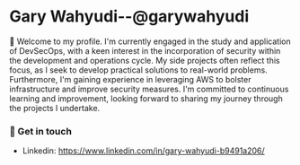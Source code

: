 # Gary Wahyudi--@garywahyudi
:wave: Welcome to my profile. I'm currently engaged in the study and application of DevSecOps, with a keen interest in the incorporation of security within the development and operations cycle. My side projects often reflect this focus, as I seek to develop practical solutions to real-world problems. Furthermore, I'm gaining experience in leveraging AWS to bolster infrastructure and improve security measures. I'm committed to continuous learning and improvement, looking forward to sharing my journey through the projects I undertake.

### 💬 Get in touch
- Linkedin: https://www.linkedin.com/in/gary-wahyudi-b9491a206/
<!---
garywahyudi/garywahyudi is a ✨ special ✨ repository because its `README.md` (this file) appears on your GitHub profile.
You can click the Preview link to take a look at your changes.
--->
